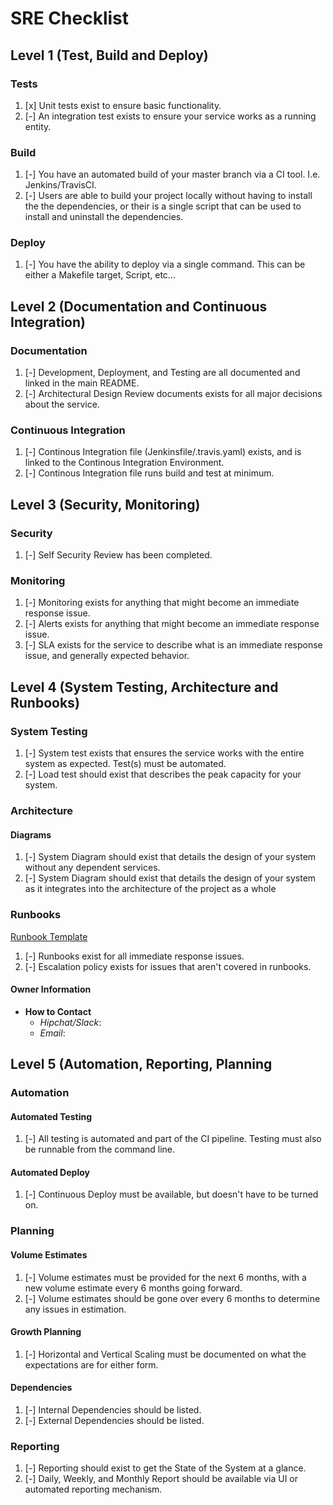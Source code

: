 # SRE Checklist

## Level 1 (Test, Build and Deploy)

### Tests

1. [x] Unit tests exist to ensure basic functionality.
2. [-] An integration test exists to ensure your service works as a running entity.

### Build

1. [-] You have an automated build of your master branch via a CI tool. I.e.
       Jenkins/TravisCI.
2. [-] Users are able to build your project locally without having to install the
       the dependencies, or their is a single script that can be used to install and
       uninstall the dependencies.

### Deploy

1. [-] You have the ability to deploy via a single command. This can be either a
       Makefile target, Script, etc...

## Level 2 (Documentation and Continuous Integration)

### Documentation

1. [-] Development, Deployment, and Testing are all documented and linked in the main
       README.
2. [-] Architectural Design Review documents exists for all major decisions about the
       service.

### Continuous Integration

1. [-] Continous Integration file (Jenkinsfile/.travis.yaml) exists, and is linked to
       the Continous Integration Environment.
2. [-] Continous Integration file runs build and test at minimum.

## Level 3 (Security, Monitoring)

### Security

1. [-] Self Security Review has been completed.

### Monitoring

1. [-] Monitoring exists for anything that might become an immediate response issue.
2. [-] Alerts exists for anything that might become an immediate response issue.
3. [-] SLA exists for the service to describe what is an immediate response issue,
       and generally expected behavior.

## Level 4 (System Testing, Architecture and Runbooks)

### System Testing

1. [-] System test exists that ensures the service works with the entire system as
       expected. Test(s) must be automated.
2. [-] Load test should exist that describes the peak capacity for your system.

### Architecture

#### Diagrams

1. [-] System Diagram should exist that details the design of your system without
       any dependent services.
2. [-] System Diagram should exist that details the design of your system as it
       integrates into the architecture of the project as a whole

### Runbooks

[Runbook Template]

1. [-] Runbooks exist for all immediate response issues.
2. [-] Escalation policy exists for issues that aren't covered in runbooks.

#### Owner Information

* __How to Contact__
  * _Hipchat/Slack_:
  * _Email_:

## Level 5 (Automation, Reporting, Planning

### Automation

#### Automated Testing

1. [-] All testing is automated and part of the CI pipeline. Testing must also be
       runnable from the command line.

#### Automated Deploy

1. [-] Continuous Deploy must be available, but doesn't have to be turned on.

### Planning

#### Volume Estimates

1. [-] Volume estimates must be provided for the next 6 months, with a new volume
       estimate every 6 months going forward.
2. [-] Volume estimates should be gone over every 6 months to determine any issues
       in estimation.

#### Growth Planning

1. [-] Horizontal and Vertical Scaling must be documented on what the expectations
       are for either form.

#### Dependencies

1. [-] Internal Dependencies should be listed.
2. [-] External Dependencies should be listed.

### Reporting

1. [-] Reporting should exist to get the State of the System at a glance.
2. [-] Daily, Weekly, and Monthly Report should be available via UI or automated
       reporting mechanism.

[Runbook Template]: ./sre/runbooks/RunbookTemplate.md
